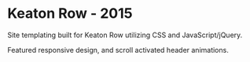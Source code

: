 # Keaton Row - 2015
Site templating built for Keaton Row utilizing CSS and JavaScript/jQuery.

Featured responsive design, and scroll activated header animations. 
